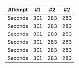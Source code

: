 | Attempt | #1 | #2 |#2 |
| :---: | :---: | :---: |:---: |
| Seconds | 301 | 283 |283 |
| Seconds | 301 | 283 |283 |
| Seconds | 301 | 283 |283 |
| Seconds | 301 | 283 |283 |
| Seconds | 301 | 283 |283 |
| Seconds | 301 | 283 |283 |

